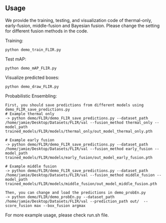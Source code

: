 
## Usage

We provide the training, testing, and visualization code of thermal-only, early-fusion, middle-fusion and Bayesian fusion. Please change the setting for different fusion methods in the code.

Training:

    python demo_train_FLIR.py
    
Test mAP:

    python demo_mAP_FLIR.py
    
Visualize predicted boxes:
    
    python demo_draw_FLIR.py    
    
Probabilistic Ensembling:

    First, you should save predictions from different models using demo_FLIR_save_predictions.py
    # Example thermal only
    -> python demo/FLIR/demo_FLIR_save_predictions.py --dataset_path /home/jamie/Desktop/Datasets/FLIR/val --fusion_method thermal_only --model_path trained_models/FLIR/models/thermal_only/out_model_thermal_only.pth

    # Example early fusion
    -> python demo/FLIR/demo_FLIR_save_predictions.py --dataset_path /home/jamie/Desktop/Datasets/FLIR/val --fusion_method early_fusion --model_path trained_models/FLIR/models/early_fusion/out_model_early_fusion.pth

    # Example middle fusion
    -> python demo/FLIR/demo_FLIR_save_predictions.py --dataset_path /home/jamie/Desktop/Datasets/FLIR/val --fusion_method middle_fusion --model_path trained_models/FLIR/models/middle_fusion/out_model_middle_fusion.pth

    Then, you can change and load the predictions in demo_probEn.py
    -> python demo/FLIR/demo_probEn.py --dataset_path /home/jamie/Desktop/Datasets/FLIR/val --prediction_path out/  --score_fusion max --box_fusion argmax

For more example usage, please check run.sh file.